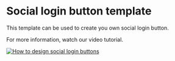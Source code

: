 # Social login button template

This template can be used to create you own social login button.

For more information, watch our video tutorial.

[![How to design social login buttons](https://img.youtube.com/vi/S_fZJ7hAcDg/0.jpg)](https://youtu.be/S_fZJ7hAcDg)
